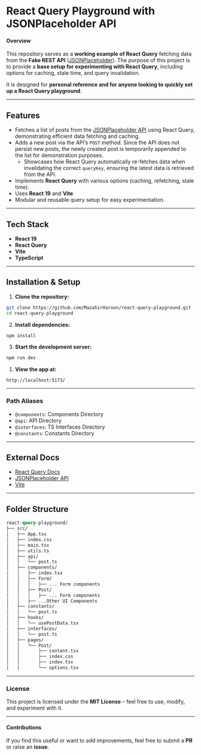 # React Query Playground with JSONPlaceholder API

#### Overview

This repository serves as a **working example of React Query** fetching data from the **Fake REST API** ([JSONPlaceholder](https://jsonplaceholder.typicode.com/)). The purpose of this project is to provide a **base setup for experimenting with React Query**, including options for caching, stale time, and query invalidation.

It is designed for **personal reference and for anyone looking to quickly set up a React Query playground**.

---

## Features

- Fetches a list of posts from the [JSONPlaceholder API](https://jsonplaceholder.typicode.com/posts) using React Query, demonstrating efficient data fetching and caching.
- Adds a new post via the API’s `POST` method. Since the API does not persist new posts, the newly created post is temporarily appended to the list for demonstration purposes.
  - Showcases how React Query automatically re-fetches data when invalidating the correct `queryKey`, ensuring the latest data is retrieved from the API.
- Implements **React Query** with various options (caching, refetching, stale time).
- Uses **React 19** and **Vite**
- Modular and reusable query setup for easy experimentation.

---

## **Tech Stack**

- **React 19**
- **React Query**
- **Vite**
- **TypeScript**

---

## Installation & Setup

1. **Clone the repository:**

```sh
git clone https://github.com/MazahirHaroon/react-query-playground.git
cd react-query-playground
```

2.  **Install dependencies:**

```sh
npm install
```

3. **Start the development server:**

```sh
npm run dev
```

1. **View the app at:**

```
http://localhost:5173/
```

---

### Path Aliases

- `@components`: Components Directory
- `@api`: API Directory
- `@interfaces`: TS Interfaces Directory
- `@constants`: Constants Directory

---

## External Docs

- [React Query Docs](https://tanstack.com/query/latest)
- [JSONPlaceholder API](https://jsonplaceholder.typicode.com/)
- [Vite](https://vitejs.dev/)

---

## Folder Structure

```graphql
react-query-playground/
├── src/
│   ├── App.tsx
│   ├── index.css
│   ├── main.tsx
│   ├── utils.ts
│   ├── api/
│   │   └── post.ts
│   ├── components/
│   │   ├── index.tsx
│   │   ├── Form/
│   │   │   ├── ... Form components
│   │   ├── Post/
│   │   │   ├── ... Form components
│   │   ├── ...Other UI Components
│   ├── constants/
│   │   └── post.ts
│   ├── hooks/
│   │   └── usePostData.tsx
│   ├── interfaces/
│   │   └── post.ts
│   ├── pages/
│   │   └── Post/
│   │       ├── content.tsx
│   │       ├── index.css
│   │       ├── index.tsx
│   │       └── options.tsx
```

---

### **License**

This project is licensed under the **MIT License** – feel free to use, modify, and experiment with it.

---

#### **Contributions**

If you find this useful or want to add improvements, feel free to submit a **PR** or raise an **issue**.
